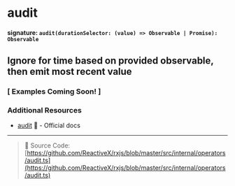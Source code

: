 # audit

#### signature: `audit(durationSelector: (value) => Observable | Promise): Observable`

## Ignore for time based on provided observable, then emit most recent value

### [ Examples Coming Soon! ]

### Additional Resources

* [audit](http://reactivex.io/rxjs/class/es6/Observable.js~Observable.html#instance-method-audit)
  :newspaper: - Official docs

---

> :file_folder: Source Code:
> [https://github.com/ReactiveX/rxjs/blob/master/src/internal/operators/audit.ts](https://github.com/ReactiveX/rxjs/blob/master/src/internal/operators/audit.ts)
